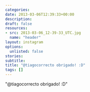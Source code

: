 ```yaml
---
categories:
date: 2013-03-06T12:39:33+00:00
description:
draft: false
resources:
- src: 2013-03-06_12-39-33_UTC.jpg
  name: "header"
layout: instagram
options:
  unlisted: false
stories:
subtitle:
title: "@tiagocorrecto obrigado! :D"
tags: []
---
```


"@tiagocorrecto obrigado! :D"
